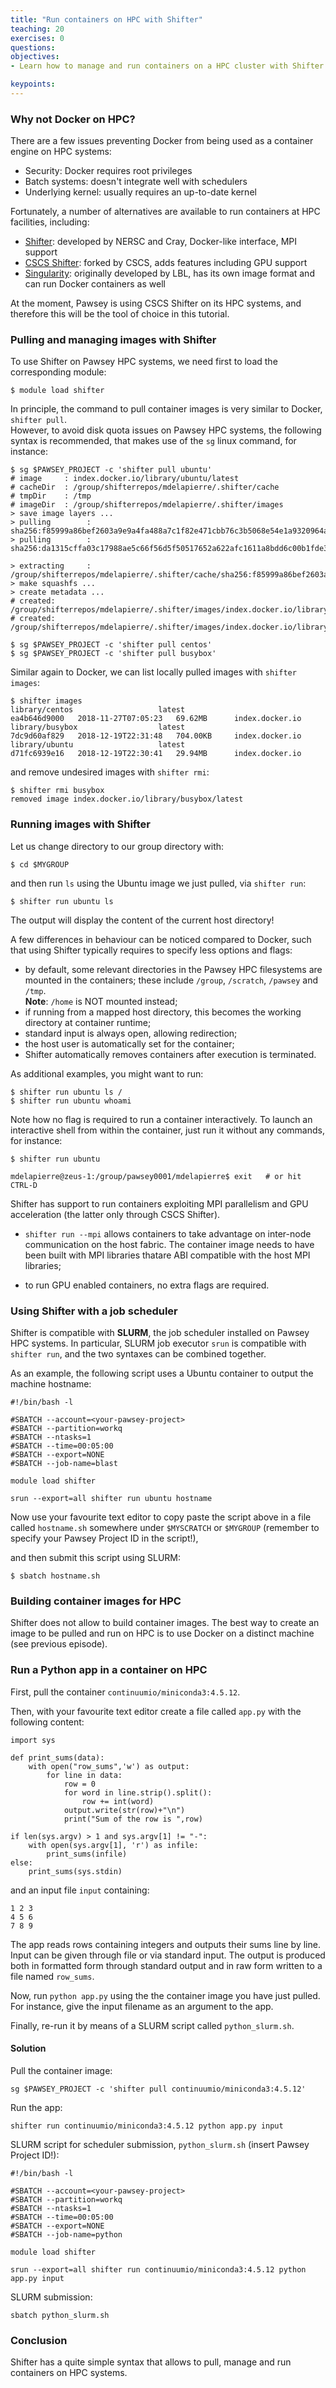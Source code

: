 ```yaml
---
title: "Run containers on HPC with Shifter"
teaching: 20
exercises: 0
questions:
objectives:
- Learn how to manage and run containers on a HPC cluster with Shifter

keypoints:
---
```


### Why not Docker on HPC? ###

There are a few issues preventing Docker from being used as a container engine on HPC systems:

* Security: Docker requires root privileges
* Batch systems: doesn't integrate well with schedulers
* Underlying kernel: usually requires an up-to-date kernel

Fortunately, a number of alternatives are available to run containers at HPC facilities, including:

* [Shifter](https://docs.nersc.gov/programming/shifter/overview/): developed by NERSC and Cray, Docker-like interface, MPI support 
* [CSCS Shifter](https://user.cscs.ch/tools/containers/): forked by CSCS, adds features including GPU support 
* [Singularity](https://www.sylabs.io/singularity/): originally developed by LBL, has its own image format and can run Docker containers as well

At the moment, Pawsey is using CSCS Shifter on its HPC systems, and therefore this will be the tool of choice in this tutorial.


### Pulling and managing images with Shifter ###

To use Shifter on Pawsey HPC systems, we need first to load the corresponding module:

```
$ module load shifter
```

In principle, the command to pull container images is very similar to Docker, `shifter pull`.  
However, to avoid disk quota issues on Pawsey HPC systems, the following syntax is recommended, that makes use of the `sg` linux command, for instance:

```
$ sg $PAWSEY_PROJECT -c 'shifter pull ubuntu'
# image     : index.docker.io/library/ubuntu/latest
# cacheDir  : /group/shifterrepos/mdelapierre/.shifter/cache
# tmpDir    : /tmp
# imageDir  : /group/shifterrepos/mdelapierre/.shifter/images
> save image layers ...
> pulling        : sha256:f85999a86bef2603a9e9a4fa488a7c1f82e471cbb76c3b5068e54e1a9320964a
> pulling        : sha256:da1315cffa03c17988ae5c66f56d5f50517652a622afc1611a8bdd6c00b1fde3

> extracting     : /group/shifterrepos/mdelapierre/.shifter/cache/sha256:f85999a86bef2603a9e9a4fa488a7c1f82e471cbb76c3b5068e54e1a9320964a.tar
> make squashfs ...
> create metadata ...
# created: /group/shifterrepos/mdelapierre/.shifter/images/index.docker.io/library/ubuntu/latest.squashfs
# created: /group/shifterrepos/mdelapierre/.shifter/images/index.docker.io/library/ubuntu/latest.meta
```

```
$ sg $PAWSEY_PROJECT -c 'shifter pull centos'
$ sg $PAWSEY_PROJECT -c 'shifter pull busybox'
```

Similar again to Docker, we can list locally pulled images with `shifter images`:

```
$ shifter images
library/centos                   latest                       ea4b646d9000   2018-11-27T07:05:23   69.62MB      index.docker.io
library/busybox                  latest                       7dc9d60af829   2018-12-19T22:31:48   704.00KB     index.docker.io
library/ubuntu                   latest                       d71fc6939e16   2018-12-19T22:30:41   29.94MB      index.docker.io
```

and remove undesired images with `shifter rmi`:

```
$ shifter rmi busybox
removed image index.docker.io/library/busybox/latest
```


### Running images with Shifter ###

Let us change directory to our group directory with:

```
$ cd $MYGROUP
```

and then run `ls` using the Ubuntu image we just pulled, via `shifter run`:

```
$ shifter run ubuntu ls
```

The output will display the content of the current host directory!

A few differences in behaviour can be noticed compared to Docker, such that using Shifter typically requires to specify less options and flags:

* by default, some relevant directories in the Pawsey HPC filesystems are mounted in the containers; these include `/group`, `/scratch`, `/pawsey` and `/tmp`.  
  **Note**: `/home` is NOT mounted instead;
* if running from a mapped host directory, this becomes the working directory at container runtime;
* standard input is always open, allowing redirection;
* the host user is automatically set for the container;
* Shifter automatically removes containers after execution is terminated.

As additional examples, you might want to run:

```
$ shifter run ubuntu ls /
$ shifter run ubuntu whoami
```

Note how no flag is required to run a container interactively. To launch an interactive shell from within the container, just run it without any commands, for instance:

```
$ shifter run ubuntu

mdelapierre@zeus-1:/group/pawsey0001/mdelapierre$ exit   # or hit CTRL-D
```

Shifter has support to run containers exploiting MPI parallelism and GPU acceleration (the latter only through CSCS Shifter).

* `shifter run --mpi` allows containers to take advantage on inter-node communication on the host fabric. The container image needs to have been built with MPI libraries thatare ABI compatible with the host MPI libraries;

* to run GPU enabled containers, no extra flags are required.


### Using Shifter with a job scheduler ###

Shifter is compatible with **SLURM**, the job scheduler installed on Pawsey HPC systems. In particular, SLURM job executor `srun` is compatible with `shifter run`, and the two syntaxes can be combined together.

As an example, the following script uses a Ubuntu container to output the machine hostname:

```
#!/bin/bash -l
  
#SBATCH --account=<your-pawsey-project>
#SBATCH --partition=workq
#SBATCH --ntasks=1
#SBATCH --time=00:05:00
#SBATCH --export=NONE
#SBATCH --job-name=blast

module load shifter

srun --export=all shifter run ubuntu hostname
```

Now use your favourite text editor to copy paste the script above in a file called `hostname.sh` somewhere under `$MYSCRATCH` or `$MYGROUP` (remember to specify your Pawsey Project ID in the script!),

and then submit this script using SLURM:

```
$ sbatch hostname.sh
```


### Building container images for HPC ###

Shifter does not allow to build container images. The best way to create an image to be pulled and run on HPC is to use Docker on a distinct machine (see previous episode).


### Run a Python app in a container on HPC ###

First, pull the container `continuumio/miniconda3:4.5.12`.

Then, with your favourite text editor create a file called `app.py` with the following content:

```
import sys

def print_sums(data):
    with open("row_sums",'w') as output:
        for line in data:
            row = 0
            for word in line.strip().split():
                row += int(word)
            output.write(str(row)+"\n")
            print("Sum of the row is ",row)

if len(sys.argv) > 1 and sys.argv[1] != "-":
    with open(sys.argv[1], 'r') as infile:
        print_sums(infile)
else:
    print_sums(sys.stdin)
```

and an input file `input` containing:

```
1 2 3
4 5 6
7 8 9
```

The app reads rows containing integers and outputs their sums line by line. Input can be given through file or via standard input. The output is produced both in formatted form through standard output and in raw form written to a file named `row_sums`.

Now, run `python app.py` using the the container image you have just pulled. For instance, give the input filename as an argument to the app.

Finally, re-run it by means of a SLURM script called `python_slurm.sh`.

#### Solution ####

Pull the container image:

```
sg $PAWSEY_PROJECT -c 'shifter pull continuumio/miniconda3:4.5.12'
```

Run the app:

```
shifter run continuumio/miniconda3:4.5.12 python app.py input
```

SLURM script for scheduler submission, `python_slurm.sh` (insert Pawsey Project ID!):

```
#!/bin/bash -l

#SBATCH --account=<your-pawsey-project>
#SBATCH --partition=workq
#SBATCH --ntasks=1
#SBATCH --time=00:05:00
#SBATCH --export=NONE
#SBATCH --job-name=python

module load shifter

srun --export=all shifter run continuumio/miniconda3:4.5.12 python app.py input
```

SLURM submission:

```
sbatch python_slurm.sh
```


### Conclusion ###
Shifter has a quite simple syntax that allows to pull, manage and run containers on HPC systems.
